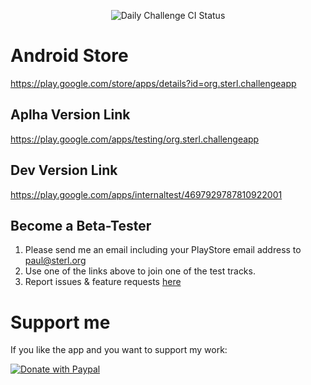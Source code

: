<p align="center">
    <img alt="Daily Challenge CI Status" src="https://github.com/sterlp/daily-challenge/workflows/Flutter%20CI/badge.svg">
</p>

# Android Store

https://play.google.com/store/apps/details?id=org.sterl.challengeapp

## Aplha Version Link

https://play.google.com/apps/testing/org.sterl.challengeapp

## Dev Version Link

https://play.google.com/apps/internaltest/4697929787810922001

## Become a Beta-Tester

1. Please send me an email including your PlayStore email address to paul@sterl.org
2. Use one of the links above to join one of the test tracks.
3. Report issues & feature requests [here](https://github.com/sterlp/daily-challenge/issues)

# Support me

If you like the app and you want to support my work:

[![Donate with Paypal](https://www.paypalobjects.com/en_US/DK/i/btn/btn_donateCC_LG.gif)](https://www.paypal.com/cgi-bin/webscr?cmd=_s-xclick&hosted_button_id=RRA2HNFB9264C&source=url)
